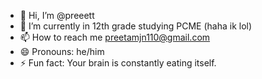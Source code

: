 - 👋 Hi, I’m @preeett
- 🌱 I’m currently in 12th grade studying PCME (haha ik lol)
- 📫 How to reach me preetamjn110@gmail.com
- 😄 Pronouns: he/him
- ⚡ Fun fact: Your brain is constantly eating itself.

<!---
preeett/preeett is a ✨ special ✨ repository because its `README.md` (this file) appears on your GitHub profile.
You can click the Preview link to take a look at your changes.
--->
